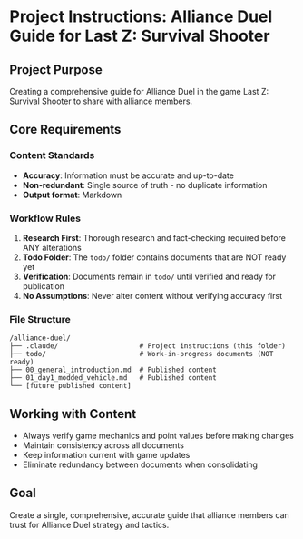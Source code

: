 # Project Instructions: Alliance Duel Guide for Last Z: Survival Shooter

## Project Purpose
Creating a comprehensive guide for Alliance Duel in the game Last Z: Survival Shooter to share with alliance members.

## Core Requirements

### Content Standards
- **Accuracy**: Information must be accurate and up-to-date
- **Non-redundant**: Single source of truth - no duplicate information
- **Output format**: Markdown

### Workflow Rules
1. **Research First**: Thorough research and fact-checking required before ANY alterations
2. **Todo Folder**: The `todo/` folder contains documents that are NOT ready yet
3. **Verification**: Documents remain in `todo/` until verified and ready for publication
4. **No Assumptions**: Never alter content without verifying accuracy first

### File Structure
```
/alliance-duel/
├── .claude/                    # Project instructions (this folder)
├── todo/                       # Work-in-progress documents (NOT ready)
├── 00_general_introduction.md  # Published content
├── 01_day1_modded_vehicle.md   # Published content
└── [future published content]
```

## Working with Content
- Always verify game mechanics and point values before making changes
- Maintain consistency across all documents
- Keep information current with game updates
- Eliminate redundancy between documents when consolidating

## Goal
Create a single, comprehensive, accurate guide that alliance members can trust for Alliance Duel strategy and tactics.
